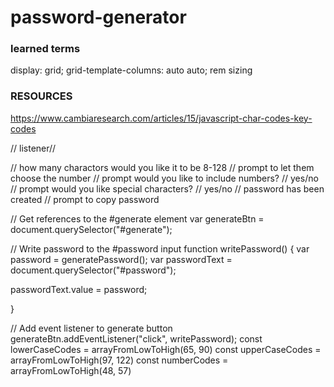 # password-generator

### learned terms
display: grid;
  grid-template-columns: auto auto;
  rem sizing
  
  
  ### RESOURCES
  https://www.cambiaresearch.com/articles/15/javascript-char-codes-key-codes
  

  
// listener//

   
// how many charactors would you like it to be 8-128
    // prompt to let them choose the number
// prompt would you like to include numbers?
    // yes/no
// prompt would you like special characters?
    // yes/no
// password has been created
    // prompt to copy password

// Get references to the #generate element
var generateBtn = document.querySelector("#generate");

// Write password to the #password input
function writePassword() {
  var password = generatePassword();
  var passwordText = document.querySelector("#password");

  passwordText.value = password;

}

// Add event listener to generate button
generateBtn.addEventListener("click", writePassword);
const lowerCaseCodes = arrayFromLowToHigh(65, 90)
const upperCaseCodes = arrayFromLowToHigh(97, 122)
const numberCodes = arrayFromLowToHigh(48, 57)
